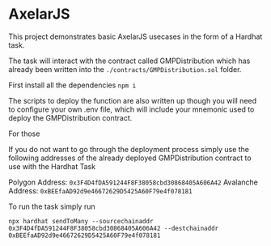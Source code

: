 # AxelarJS

This project demonstrates basic AxelarJS usecases in the form of a Hardhat task.

The task will interact with the contract called GMPDistribution which has already been written into the `./contracts/GMPDistribution.sol` folder.

First install all the dependencies
`npm i`

The scripts to deploy the function are also written up though you will need to configure your own .env file, which will include your mnemonic used to deploy the GMPDistribution contract.

For those

If you do not want to go through the deployment process simply use the following addresses of the already deployed GMPDistribution contract to use with the Hardhat Task

Polygon Address: `0x3F4D4fDA591244F8F38058cbd30868405A606A42`
Avalanche Address: `0xBEEfaAD92d9e46672629D5425A60F79e4f078181`

To run the task simply run

```
npx hardhat sendToMany --sourcechainaddr 0x3F4D4fDA591244F8F38058cbd30868405A606A42 --destchainaddr 0xBEEfaAD92d9e46672629D5425A60F79e4f078181
```
